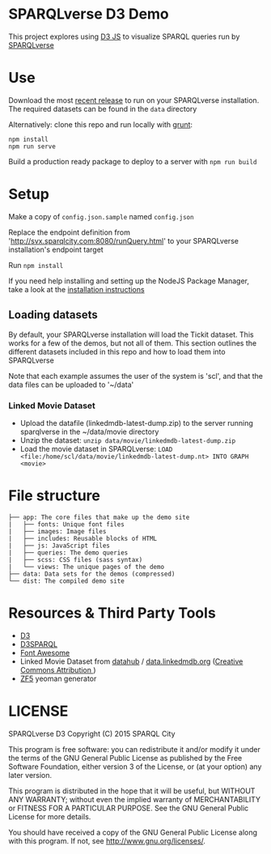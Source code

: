# SPARQLverse D3 Demo

This project explores using [D3 JS](http://d3js.org) to visualize SPARQL queries run by [SPARQLverse](http://SPARQLCity.com)

# Use

Download the most [recent release](https://github.com/sparqlcity/d3-demo/releases) to run on your SPARQLverse installation. The required datasets can be found in the `data` directory

Alternatively: clone this repo and run locally with [grunt](http://gruntjs.com/):

```
npm install
npm run serve
```

Build a production ready package to deploy to a server with `npm run build`

# Setup

Make a copy of `config.json.sample` named `config.json`

Replace the endpoint definition from 'http://svx.sparqlcity.com:8080/runQuery.html' to your SPARQLverse installation's endpoint target

Run `npm install`

If you need help installing and setting up the NodeJS Package Manager, take a look at the [installation instructions](https://docs.npmjs.com/getting-started/installing-node)

## Loading datasets

By default, your SPARQLverse installation will load the Tickit dataset. This works for a few of the demos, but not all of them. This section outlines the different datasets included in this repo and how to load them into SPARQLverse

Note that each example assumes the user of the system is 'scl', and that the data files can be uploaded to '~/data'

### Linked Movie Dataset

- Upload the datafile (linkedmdb-latest-dump.zip) to the server running sparqlverse in the ~/data/movie directory
- Unzip the dataset: `unzip data/movie/linkedmdb-latest-dump.zip`
- Load the movie dataset in SPARQLverse: `LOAD <file:/home/scl/data/movie/linkedmdb-latest-dump.nt> INTO GRAPH <movie>`

# File structure
```
├── app: The core files that make up the demo site
|   ├── fonts: Unique font files
|   ├── images: Image files
|   ├── includes: Reusable blocks of HTML
|   ├── js: JavaScript files
|   ├── queries: The demo queries
|   ├── scss: CSS files (sass syntax)
|   └── views: The unique pages of the demo
├── data: Data sets for the demos (compressed)
└── dist: The compiled demo site
```

# Resources & Third Party Tools

- [D3](http://d3js.org/)
- [D3SPARQL](http://biohackathon.org/d3sparql)
- [Font Awesome](http://fontawesome.io)
- Linked Movie Dataset from [datahub](http://datahub.io/dataset/linkedmdb/resource/dd7619f9-cc39-47eb-a72b-5f34cffe1d16) / [data.linkedmdb.org](data.linkedmdb.org) ([Creative Commons Attribution ](http://opendefinition.org/licenses/cc-by/))
- [ZF5](https://github.com/juliancwirko/generator-zf5) yeoman generator

# LICENSE

SPARQLverse D3
Copyright (C) 2015 SPARQL City

This program is free software: you can redistribute it and/or modify
it under the terms of the GNU General Public License as published by
the Free Software Foundation, either version 3 of the License, or
(at your option) any later version.

This program is distributed in the hope that it will be useful,
but WITHOUT ANY WARRANTY; without even the implied warranty of
MERCHANTABILITY or FITNESS FOR A PARTICULAR PURPOSE.  See the
GNU General Public License for more details.

You should have received a copy of the GNU General Public License
along with this program.  If not, see <http://www.gnu.org/licenses/>.
